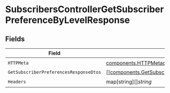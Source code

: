# SubscribersControllerGetSubscriberPreferenceByLevelResponse


## Fields

| Field                                                                                                              | Type                                                                                                               | Required                                                                                                           | Description                                                                                                        |
| ------------------------------------------------------------------------------------------------------------------ | ------------------------------------------------------------------------------------------------------------------ | ------------------------------------------------------------------------------------------------------------------ | ------------------------------------------------------------------------------------------------------------------ |
| `HTTPMeta`                                                                                                         | [components.HTTPMetadata](../../models/components/httpmetadata.md)                                                 | :heavy_check_mark:                                                                                                 | N/A                                                                                                                |
| `GetSubscriberPreferencesResponseDtos`                                                                             | [][components.GetSubscriberPreferencesResponseDto](../../models/components/getsubscriberpreferencesresponsedto.md) | :heavy_minus_sign:                                                                                                 | OK                                                                                                                 |
| `Headers`                                                                                                          | map[string][]*string*                                                                                              | :heavy_check_mark:                                                                                                 | N/A                                                                                                                |